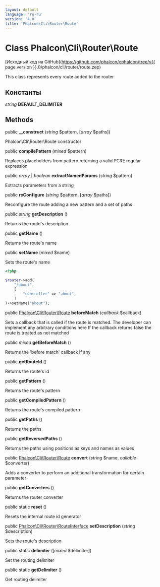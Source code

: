 ```yaml
---
layout: default
language: 'ru-ru'
version: '4.0'
title: 'Phalcon\Cli\Router\Route'
---
```


# Class **Phalcon\Cli\Router\Route**

[Исходный код на GitHub](https://github.com/phalcon/cphalcon/tree/v{{ page.version }}.0/phalcon/cli/router/route.zep)

This class represents every route added to the router

## Константы

*string* **DEFAULT_DELIMITER**

## Methods

public **__construct** (*string* $pattern, [*array* $paths])

Phalcon\Cli\Router\Route constructor

public **compilePattern** (*mixed* $pattern)

Replaces placeholders from pattern returning a valid PCRE regular expression

public *array* | *boolean* **extractNamedParams** (*string* $pattern)

Extracts parameters from a string

public **reConfigure** (*string* $pattern, [*array* $paths])

Reconfigure the route adding a new pattern and a set of paths

public *string* **getDescription** ()

Returns the route's description

public **getName** ()

Returns the route's name

public **setName** (*mixed* $name)

Sets the route's name

```php
<?php

$router->add(
    "/about",
    [
        "controller" => "about",
    ]
)->setName("about");

```

public [Phalcon\Cli\Router\Route](Phalcon_Cli_Router_Route) **beforeMatch** (*callback* $callback)

Sets a callback that is called if the route is matched. The developer can implement any arbitrary conditions here If the callback returns false the route is treated as not matched

public *mixed* **getBeforeMatch** ()

Returns the 'before match' callback if any

public **getRouteId** ()

Returns the route's id

public **getPattern** ()

Returns the route's pattern

public **getCompiledPattern** ()

Returns the route's compiled pattern

public **getPaths** ()

Returns the paths

public **getReversedPaths** ()

Returns the paths using positions as keys and names as values

public [Phalcon\Cli\Router\Route](Phalcon_Cli_Router_Route) **convert** (*string* $name, *callable* $converter)

Adds a converter to perform an additional transformation for certain parameter

public **getConverters** ()

Returns the router converter

public static **reset** ()

Resets the internal route id generator

public [Phalcon\Cli\Router\RouteInterface](Phalcon_Cli_Router_RouteInterface) **setDescription** (*string* $description)

Sets the route's description

public static **delimiter** ([*mixed* $delimiter])

Set the routing delimiter

public static **getDelimiter** ()

Get routing delimiter